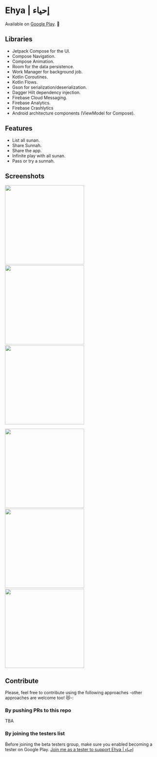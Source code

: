 # Ehya | إحياء

Available on [Google Play](https://play.google.com/store/apps/details?id=com.eillia.ehya). 🎉

## Libraries

* Jetpack Compose for the UI.
* Compose Navigation.
* Compose Animation.
* Room for the data persistence.
* Work Manager for background job.
* Kotlin Coroutines.
* Kotlin Flows.
* Gson for serialization/deserialization.
* Dagger Hilt dependency injection.
* Firebase Cloud Messaging.
* Firebase Analytics.
* Firebase Crashlytics
* Android architecture components (ViewModel for Compose).

## Features

* List all sunan.
* Share Sunnah.
* Share the app.
* Infinite play with all sunan.
* Pass or try a sunnah.

## Screenshots

<img src="/screenshots/1.jpg" width="260">&emsp;<img src="/screenshots/2.jpg" width="260">&emsp;<img src="/screenshots/3.jpg" width="260">

<img src="/screenshots/4.jpg" width="260">&emsp;<img src="/screenshots/5.jpg" width="260">&emsp;<img src="/screenshots/6.jpg" width="260">

## Contribute

Please, feel free to contribute using the following approaches -other approaches are welcome too!
😻-:

### By pushing PRs to this repo

TBA

### By joining the testers list

Before joining the beta testers group, make sure you enabled becoming a tester on Google Play.
[Join me as a tester to support Ehya | إحياء](https://play.google.com/apps/testing/com.eillia.ehya)
